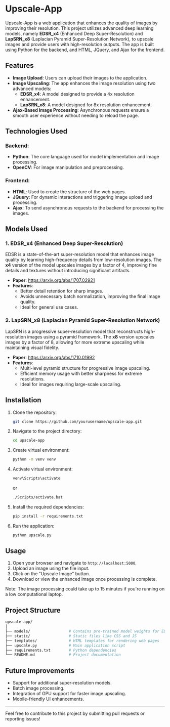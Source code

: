 # Upscale-App

Upscale-App is a web application that enhances the quality of images by improving their resolution. This project utilizes advanced deep learning models, namely **EDSR_x4** (Enhanced Deep Super-Resolution) and **LapSRN_x8** (Laplacian Pyramid Super-Resolution Network), to upscale images and provide users with high-resolution outputs. The app is built using Python for the backend, and HTML, JQuery, and Ajax for the frontend.

## Features

- **Image Upload**: Users can upload their images to the application.
- **Image Upscaling**: The app enhances the image resolution using two advanced models:
  - **EDSR_x4**: A model designed to provide a 4x resolution enhancement.
  - **LapSRN_x8**: A model designed for 8x resolution enhancement.
- **Ajax-Based Image Processing**: Asynchronous requests ensure a smooth user experience without needing to reload the page.

## Technologies Used

### Backend:

- **Python**: The core language used for model implementation and image processing.
- **OpenCV**: For image manipulation and preprocessing.

### Frontend:

- **HTML**: Used to create the structure of the web pages.
- **JQuery**: For dynamic interactions and triggering image upload and processing.
- **Ajax**: To send asynchronous requests to the backend for processing the images.

## Models Used

### 1. EDSR_x4 (Enhanced Deep Super-Resolution)

EDSR is a state-of-the-art super-resolution model that enhances image quality by learning high-frequency details from low-resolution images. The **x4** version of the model upscales images by a factor of 4, improving fine details and textures without introducing significant artifacts.

- **Paper**: https://arxiv.org/abs/1707.02921
- **Features**:
  - Better detail retention for sharp images.
  - Avoids unnecessary batch normalization, improving the final image quality.
  - Ideal for general use cases.

### 2. LapSRN_x8 (Laplacian Pyramid Super-Resolution Network)

LapSRN is a progressive super-resolution model that reconstructs high-resolution images using a pyramid framework. The **x8** version upscales images by a factor of 8, allowing for more extreme upscaling while maintaining visual fidelity.

- **Paper**: https://arxiv.org/abs/1710.01992
- **Features**:
  - Multi-level pyramid structure for progressive image upscaling.
  - Efficient memory usage with better sharpness for extreme resolutions.
  - Ideal for images requiring large-scale upscaling.

## Installation

1. Clone the repository:
   ```bash
   git clone https://github.com/yourusername/upscale-app.git
   ```
2. Navigate to the project directory:
   ```bash
   cd upscale-app
   ```
3. Create virtual environment:
   ```bash
   python -m venv venv
   ```
4. Activate virtual environment:
   ```bash
   venv\Scripts\activate
   ```
   or
   ```bash
   ./Scripts/activate.bat
   ```
5. Install the required dependencies:
   ```bash
   pip install -r requirements.txt
   ```
6. Run the application:
   ```bash
   python upscale.py
   ```

## Usage

1. Open your browser and navigate to `http://localhost:5000`.
2. Upload an image using the file input.
3. Click on the "Upscale Image" button.
4. Download or view the enhanced image once processing is complete.

Note: The image processing could take up to 15 minutes if you're running on a low computational laptop.

## Project Structure

```bash
upscale-app/
│
├── models/                 # Contains pre-trained model weights for EDSR_x4 and LapSRN_x8
├── static/                 # Static files like CSS and JS
├── templates/              # HTML templates for rendering web pages
├── upscale.py              # Main application script
├── requirements.txt        # Python dependencies
└── README.md               # Project documentation
```

## Future Improvements

- Support for additional super-resolution models.
- Batch image processing.
- Integration of GPU support for faster image upscaling.
- Mobile-friendly UI enhancements.

---

Feel free to contribute to this project by submitting pull requests or reporting issues!
